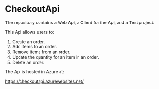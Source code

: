 # CheckoutApi

The repository contains a Web Api, a Client for the Api, and a Test project.

This Api allows users to:

1) Create an order.
2) Add items to an order.
3) Remove items from an order.
4) Update the quantity for an item in an order.
5) Delete an order.

The Api is hosted in Azure at:

https://checkoutapi.azurewebsites.net/
